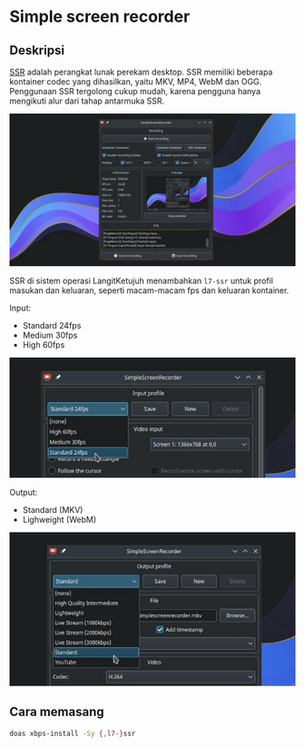 # Simple screen recorder

## Deskripsi

[SSR](https://www.maartenbaert.be/simplescreenrecorder/) adalah perangkat lunak perekam desktop. SSR memiliki beberapa kontainer codec yang dihasilkan, yaitu MKV, MP4, WebM dan OGG. Penggunaan SSR tergolong cukup mudah, karena pengguna hanya mengikuti alur dari tahap antarmuka SSR.

![Simple Screen Recorder LangitKetujuh OS](../../media/image/simplescreenrecorder-langitketujuh-id-1.webp)

SSR di sistem operasi LangitKetujuh menambahkan `l7-ssr` untuk profil masukan dan keluaran, seperti macam-macam fps dan keluaran kontainer.

Input:
- Standard 24fps
- Medium 30fps
- High 60fps

![Simple Screen Recorder LangitKetujuh OS](../../media/image/simplescreenrecorder-langitketujuh-id-2.webp)

Output:
- Standard (MKV)
- Lighweight (WebM)

![Simple Screen Recorder LangitKetujuh OS](../../media/image/simplescreenrecorder-langitketujuh-id-3.webp)

## Cara memasang

```sh
doas xbps-install -Sy {,l7-}ssr
```
